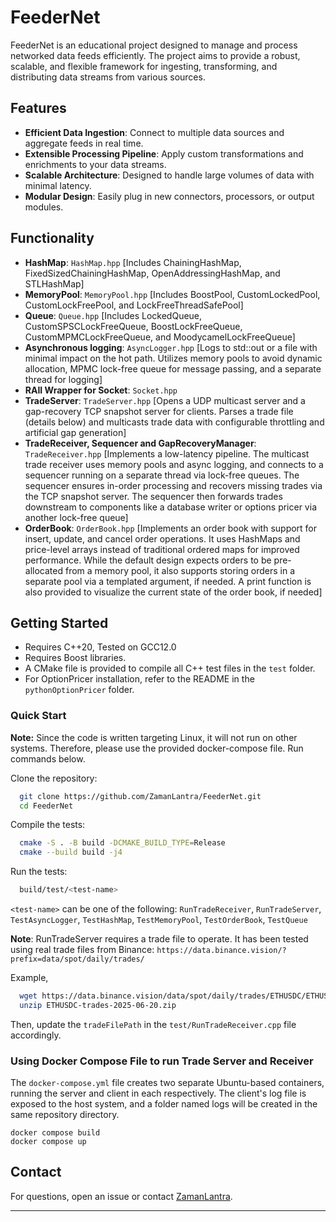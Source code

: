 # FeederNet

FeederNet is an educational project designed to manage and process networked data feeds efficiently.
The project aims to provide a robust, scalable, and flexible framework for ingesting, transforming, and distributing data streams from various sources.

## Features

- **Efficient Data Ingestion**: Connect to multiple data sources and aggregate feeds in real time.
- **Extensible Processing Pipeline**: Apply custom transformations and enrichments to your data streams.
- **Scalable Architecture**: Designed to handle large volumes of data with minimal latency.
- **Modular Design**: Easily plug in new connectors, processors, or output modules.

## Functionality

- **HashMap**: `HashMap.hpp` [Includes ChainingHashMap, FixedSizedChainingHashMap, OpenAddressingHashMap, and STLHashMap]
- **MemoryPool**: `MemoryPool.hpp` [Includes BoostPool, CustomLockedPool, CustomLockFreePool, and LockFreeThreadSafePool]
- **Queue**: `Queue.hpp` [Includes LockedQueue, CustomSPSCLockFreeQueue, BoostLockFreeQueue, CustomMPMCLockFreeQueue, and MoodycamelLockFreeQueue]
- **Asynchronous logging**: `AsyncLogger.hpp` [Logs to std::out or a file with minimal impact on the hot path. Utilizes memory pools to avoid dynamic allocation, MPMC lock-free queue for message passing, and a separate thread for logging]
- **RAII Wrapper for Socket**: `Socket.hpp`
- **TradeServer**: `TradeServer.hpp` [Opens a UDP multicast server and a gap-recovery TCP snapshot server for clients. Parses a trade file (details below) and multicasts trade data with configurable throttling and artificial gap generation]
- **TradeReceiver, Sequencer and GapRecoveryManager**: `TradeReceiver.hpp` [Implements a low-latency pipeline. The multicast trade receiver uses memory pools and async logging, and connects to a sequencer running on a separate thread via lock-free queues. The sequencer ensures in-order processing and recovers missing trades via the TCP snapshot server. The sequencer then forwards trades downstream to components like a database writer or options pricer via another lock-free queue]
- **OrderBook**: `OrderBook.hpp` [Implements an order book with support for insert, update, and cancel order operations. It uses HashMaps and price-level arrays instead of traditional ordered maps for improved performance. While the default design expects orders to be pre-allocated from a memory pool, it also supports storing orders in a separate pool via a templated argument, if needed. A print function is also provided to visualize the current state of the order book, if needed]

## Getting Started

- Requires C++20, Tested on GCC12.0
- Requires Boost libraries.
- A CMake file is provided to compile all C++ test files in the `test` folder.
- For OptionPricer installation, refer to the README in the `pythonOptionPricer` folder.

### Quick Start

**Note:** Since the code is written targeting Linux, it will not run on other systems. Therefore, please use the provided docker-compose file. Run commands below.

Clone the repository:
```bash
  git clone https://github.com/ZamanLantra/FeederNet.git
  cd FeederNet
```

Compile the tests:
```bash
  cmake -S . -B build -DCMAKE_BUILD_TYPE=Release
  cmake --build build -j4
```

Run the tests: 
```bash
  build/test/<test-name>
```
`<test-name>` can be one of the following: `RunTradeReceiver`, `RunTradeServer`, `TestAsyncLogger`, `TestHashMap`, `TestMemoryPool`, `TestOrderBook`, `TestQueue`

**Note**: RunTradeServer requires a trade file to operate. It has been tested using real trade files from Binance: `https://data.binance.vision/?prefix=data/spot/daily/trades/`

Example,
```bash
  wget https://data.binance.vision/data/spot/daily/trades/ETHUSDC/ETHUSDC-trades-2025-06-20.zip
  unzip ETHUSDC-trades-2025-06-20.zip
```
Then, update the `tradeFilePath` in the `test/RunTradeReceiver.cpp` file accordingly.

### Using Docker Compose File to run Trade Server and Receiver

The `docker-compose.yml` file creates two separate Ubuntu-based containers, running the server and client in each respectively. 
The client's log file is exposed to the host system, and a folder named logs will be created in the same repository directory.

```
docker compose build
docker compose up
```

## Contact

For questions, open an issue or contact [ZamanLantra](https://github.com/ZamanLantra).

---
